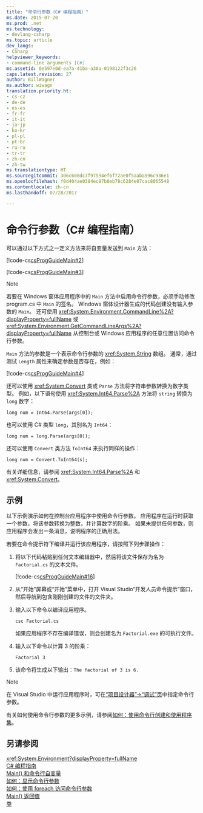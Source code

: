 ```yaml
---
title: "命令行参数（C# 编程指南）"
ms.date: 2015-07-20
ms.prod: .net
ms.technology:
- devlang-csharp
ms.topic: article
dev_langs:
- CSharp
helpviewer_keywords:
- command-line arguments [C#]
ms.assetid: 0e597e0d-ea7a-41ba-a38a-0198122f3c26
caps.latest.revision: 27
author: BillWagner
ms.author: wiwagn
translation.priority.ht:
- cs-cz
- de-de
- es-es
- fr-fr
- it-it
- ja-jp
- ko-kr
- pl-pl
- pt-br
- ru-ru
- tr-tr
- zh-cn
- zh-tw
ms.translationtype: HT
ms.sourcegitcommit: 306c608dc7f97594ef6f72ae0f5aaba596c936e1
ms.openlocfilehash: f0d404ae0384ec97b0eb78c6284e07cac8065548
ms.contentlocale: zh-cn
ms.lasthandoff: 07/28/2017

---
```

# <a name="command-line-arguments-c-programming-guide"></a>命令行参数（C# 编程指南）
可以通过以下方式之一定义方法来将自变量发送到 `Main` 方法：  
  
 [!code-cs[csProgGuideMain#2](../../../csharp/programming-guide/inside-a-program/codesnippet/CSharp/command-line-arguments_1.cs)]  
  
 [!code-cs[csProgGuideMain#3](../../../csharp/programming-guide/inside-a-program/codesnippet/CSharp/command-line-arguments_2.cs)]  
  
> [!NOTE]
>  若要在 Windows 窗体应用程序中的 `Main` 方法中启用命令行参数，必须手动修改 program.cs 中 `Main` 的签名。 Windows 窗体设计器生成的代码创建没有输入参数的 `Main`。 还可使用 <xref:System.Environment.CommandLine%2A?displayProperty=fullName> 或 <xref:System.Environment.GetCommandLineArgs%2A?displayProperty=fullName> 从控制台或 Windows 应用程序的任意位置访问命令行参数。  
  
 `Main` 方法的参数是一个表示命令行参数的 <xref:System.String> 数组。 通常，通过测试 `Length` 属性来确定参数是否存在，例如：  
  
 [!code-cs[csProgGuideMain#4](../../../csharp/programming-guide/inside-a-program/codesnippet/CSharp/command-line-arguments_3.cs)]  
  
 还可以使用 <xref:System.Convert> 类或 `Parse` 方法将字符串参数转换为数字类型。 例如，以下语句使用 <xref:System.Int64.Parse%2A> 方法将 `string` 转换为 `long` 数字：  
  
```  
long num = Int64.Parse(args[0]);  
```  
  
 也可以使用 C# 类型 `long`，其别名为 `Int64`：  
  
```  
long num = long.Parse(args[0]);  
```  
  
 还可以使用 `Convert` 类方法 `ToInt64` 来执行同样的操作：  
  
```  
long num = Convert.ToInt64(s);  
```  
  
 有关详细信息，请参阅 <xref:System.Int64.Parse%2A> 和 <xref:System.Convert>。  
  
## <a name="example"></a>示例  
 以下示例演示如何在控制台应用程序中使用命令行参数。 应用程序在运行时获取一个参数，将该参数转换为整数，并计算数字的阶乘。 如果未提供任何参数，则应用程序会发出一条消息，说明程序的正确用法。  
  
 若要在命令提示符下编译并运行该应用程序，请按照下列步骤操作：  
  
1.  将以下代码粘贴到任何文本编辑器中，然后将该文件保存为名为 `Factorial.cs` 的文本文件。  
  
     [!code-cs[csProgGuideMain#16](../../../csharp/programming-guide/inside-a-program/codesnippet/CSharp/command-line-arguments_4.cs)]  
  
2.  从“开始”屏幕或“开始”菜单中，打开 Visual Studio“开发人员命令提示”窗口，然后导航到包含刚刚创建的文件的文件夹。  
  
3.  输入以下命令以编译应用程序。  
  
     `csc Factorial.cs`  
  
     如果应用程序不存在编译错误，则会创建名为 `Factorial.exe` 的可执行文件。  
  
4.  输入以下命令以计算 3 的阶乘：  
  
     `Factorial 3`  
  
5.  该命令将生成以下输出：`The factorial of 3 is 6.`  
  
> [!NOTE]
>  在 Visual Studio 中运行应用程序时，可在[“项目设计器”->“调试”页](/visualstudio/ide/reference/debug-page-project-designer)中指定命令行参数。  
  
 有关如何使用命令行参数的更多示例，请参阅[如何：使用命令行创建和使用程序集](http://msdn.microsoft.com/library/70f65026-3687-4e9c-ab79-c18b97dd8be4)。  
  
## <a name="see-also"></a>另请参阅  
 <xref:System.Environment?displayProperty=fullName>   
 [C# 编程指南](../../../csharp/programming-guide/index.md)   
 [Main() 和命令行自变量](../../../csharp/programming-guide/main-and-command-args/index.md)   
 [如何：显示命令行参数](../../../csharp/programming-guide/main-and-command-args/how-to-display-command-line-arguments.md)   
 [如何：使用 foreach 访问命令行参数](../../../csharp/programming-guide/main-and-command-args/how-to-access-command-line-arguments-using-foreach.md)   
 [Main() 返回值](../../../csharp/programming-guide/main-and-command-args/main-return-values.md)   
 [类](../../../csharp/programming-guide/classes-and-structs/classes.md)

